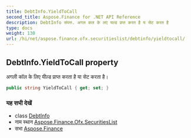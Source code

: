 ```yaml
---
title: DebtInfo.YieldToCall
second_title: Aspose.Finance for .NET API Reference
description: DebtInfo संपत्त. अगल कल के लए यल्ड प्रप्त करत है य सेट करत है
type: docs
weight: 130
url: /hi/net/aspose.finance.ofx.securitieslist/debtinfo/yieldtocall/
---
```

## DebtInfo.YieldToCall property

अगली कॉल के लिए यील्ड प्राप्त करता है या सेट करता है।

```csharp
public string YieldToCall { get; set; }
```

### यह सभी देखें

* class [DebtInfo](../)
* नाम स्थान [Aspose.Finance.Ofx.SecuritiesList](../../debtinfo/)
* सभा [Aspose.Finance](../../../)


